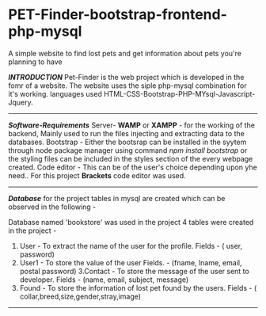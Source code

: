 # PET-Finder-bootstrap-frontend-php-mysql
A simple website to find lost pets and get information about pets you're planning to have

***INTRODUCTION***
Pet-Finder is the web project which is developed in the fomr of a website. The website uses the siple php-mysql combination for it's working. languages used HTML-CSS-Bootstrap-PHP-MYsql-Javascript-Jquery.
******

***Software-Requirements***
Server- **WAMP** or **XAMPP** - for the working of the backend, Mainly used to run the files injecting and extracting data to the databases.
Bootstrap - Either the bootsrap can be installed in the syytem through node package manager using command *npm install bootstrap* or the styling files can be included in the styles section of the every webpage created.
Code editor - This can be of the user's choice depending upon yhe need.. For this project **Brackets** code editor was used.
******

***Database***
for the project tables in mysql are created which can be observed in the following - 

Database named 'bookstore' was used in the project
4 tables were created in the project - 
1. User - To extract the name of the user for the profile.  Fields - ( user, password)
2. User1 - To store the value of the user Fields. - (fname, lname, email, postal password)
3.Contact - To store the message of the user sent to developer. Fields - (name, email, subject, message)
4. Found - To store the information of lost pet found by the users. Fields - ( collar,breed,size,gender,stray,image)
******

